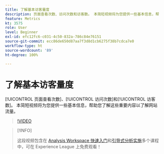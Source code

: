 ```yaml
---
title: 了解基本访客量度
description: 页面查看次数、访问次数和访客数。 本简短视频将为您提供一些基本信息，帮助您了解这些重要内容以了解网站流量。
feature: Metrics
kt: 3575
role: User
level: Beginner
exl-id: efc12fc6-c031-4c50-832a-786c84e76151
source-git-commit: ecc86de650d87aa7f3d8d1cb6275f38b7cdca7e0
workflow-type: ht
source-wordcount: '89'
ht-degree: 100%

---
```


# 了解基本访客量度

[!UICONTROL 页面查看次数]、[!UICONTROL 访问次数]和[!UICONTROL 访客数]。 本简短视频将为您提供一些基本信息，帮助您了解这些重要内容以了解网站流量。

>[!VIDEO](https://video.tv.adobe.com/v/28774/?quality=12&learn=on)

>[!INFO]
>
> 这段视频包含在 [Analysis Workspace 快速入门](https://experienceleague.adobe.com/?recommended=Analytics-U-1-2020.1.workspace)和[引导式分析实施](https://experienceleague.adobe.com/?recommended=Analytics-D-1-2019.1)多个课程中，可在 Experience League 上免费观看！

